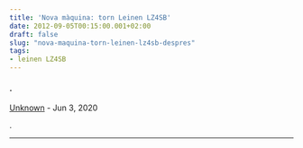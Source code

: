 ```yaml
---
title: 'Nova màquina: torn Leinen LZ4SB'
date: 2012-09-05T00:15:00.001+02:00
draft: false
slug: "nova-maquina-torn-leinen-lz4sb-despres"
tags: 
- leinen LZ4SB
---
```



#### .
[Unknown](https://www.blogger.com/profile/03012665400143251290 "noreply@blogger.com") - <time datetime="2020-06-24T18:48:07.145+02:00">Jun 3, 2020</time>


  
.
<hr />
